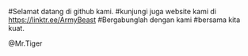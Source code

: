 #Selamat datang di github kami. 
#kunjungi juga website kami di https://linktr.ee/ArmyBeast
#Bergabunglah dengan kami
#bersama kita kuat.



@Mr.Tiger
